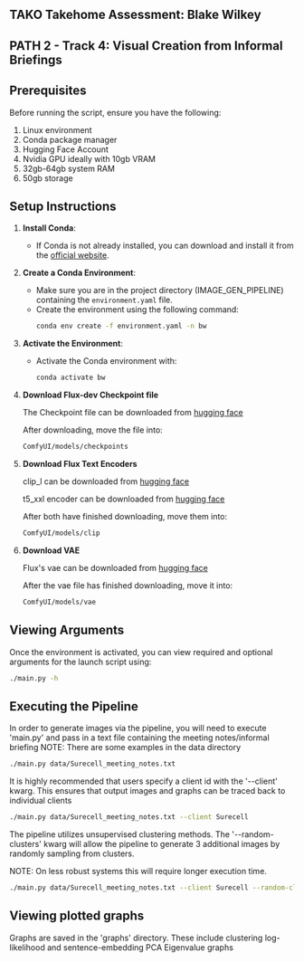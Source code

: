 
## TAKO Takehome Assessment: Blake Wilkey
## PATH 2 - Track 4: Visual Creation from Informal Briefings


## Prerequisites
Before running the script, ensure you have the following:

1. Linux environment
2. Conda package manager
3. Hugging Face Account
4. Nvidia GPU ideally with 10gb VRAM
5. 32gb-64gb system RAM 
6. 50gb storage


## Setup Instructions
1. **Install Conda**:
   - If Conda is not already installed, you can download and install it from the [official website](https://docs.conda.io/en/latest/miniconda.html).

2. **Create a Conda Environment**:
   - Make sure you are in the project directory (IMAGE_GEN_PIPELINE) containing the `environment.yaml` file.
   - Create the environment using the following command:
     ```bash
     conda env create -f environment.yaml -n bw
     ```

3. **Activate the Environment**:
   - Activate the Conda environment with:
     ```bash
     conda activate bw
     ```


4. **Download Flux-dev Checkpoint file**

   The Checkpoint file can be downloaded from [hugging face](https://huggingface.co/black-forest-labs/FLUX.1-dev/blob/main/flux1-dev.safetensors)

   After downloading, move the file into:
   ```bash
   ComfyUI/models/checkpoints
   ```

5. **Download Flux Text Encoders**

   clip_l can be downloaded from [hugging face](https://huggingface.co/comfyanonymous/flux_text_encoders/blob/main/clip_l.safetensors)

   t5_xxl encoder can be downloaded from [hugging face](https://huggingface.co/comfyanonymous/flux_text_encoders/blob/main/t5xxl_fp16.safetensors)
   
   After both have finished downloading, move them into:
   ```bash 
   ComfyUI/models/clip
   ```
6. **Download VAE**

   Flux's vae can be downloaded from [hugging face](https://huggingface.co/black-forest-labs/FLUX.1-dev/tree/main/vae)

   After the vae file has finished downloading, move it into:
   ```bash
   ComfyUI/models/vae
   ```

## Viewing Arguments
Once the environment is activated, you can view required and optional arguments for the launch script using:
```bash
./main.py -h 
```

## Executing the Pipeline
In order to generate images via the pipeline, you will need to execute 'main.py' and pass in a text file containing the meeting notes/informal briefing
NOTE: There are some examples in the data directory
```bash
./main.py data/Surecell_meeting_notes.txt
```


It is highly recommended that users specify a client id with the '--client' kwarg. This ensures that output images and graphs can be traced back to individual clients
```bash
./main.py data/Surecell_meeting_notes.txt --client Surecell
```

The pipeline utilizes unsupervised clustering methods. The '--random-clusters' kwarg will allow the pipeline to generate 3 additional images
by randomly sampling from clusters.

NOTE: On less robust systems this will require longer execution time. 
```bash
./main.py data/Surecell_meeting_notes.txt --client Surecell --random-clusters
```


## Viewing plotted graphs
Graphs are saved in the 'graphs' directory. These include clustering log-likelihood and sentence-embedding PCA Eigenvalue graphs
